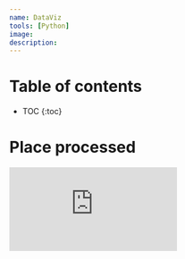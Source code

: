```yaml
---
name: DataViz
tools: [Python]
image:
description:
---
```


# Table of contents

* TOC
{:toc}

# Place processed


<iframe id="igraph" scrolling="no" style="border:none;" seamless="seamless" src="https://github.com/vishalgattani/srrs/blob/main/PlaceProcessed.html"></iframe>